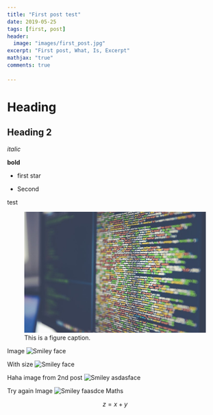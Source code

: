 ```yaml
---
title: "First post test"
date: 2019-05-25
tags: [first, post]
header:
  image: "images/first_post.jpg"
excerpt: "First post, What, Is, Excerpt"
mathjax: "true"
comments: true

---
```


# Heading 

## Heading 2 

*italic*

**bold**

* first star
+ Second

test


<figure>
  <img src="/images/output_18_0.jpg" alt="this is a placeholder image">
  <figcaption>This is a figure caption.</figcaption>
</figure>

Image
<img src="{{site.url}}{{site.baseurl}}/images/first_post/first_post.jpg" alt="Smiley face" >

With size
<img src="{{site.url}}{{site.baseurl}}/images/first_post/first_post.jpg" alt="Smiley face" height="100" width="100">

Haha image from 2nd post
<img src="{{site.url}}{{site.baseurl}}/_posts/output_18_0.jpg" alt="Smiley asdasface" >

Try again Image
<img src="{{site.url}}{{site.baseurl}}/images/first_post/output_18_0.jpg" alt="Smiley faasdce" height="100" width="100">
Maths

$$z = x+y$$